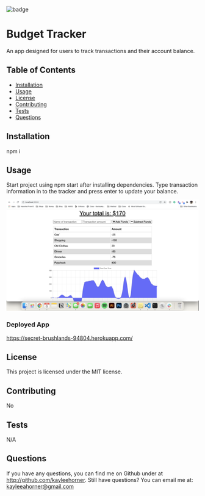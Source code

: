 
![badge](https://img.shields.io/badge/license-MIT-blue)

# Budget Tracker

An app designed for users to track transactions and their account balance.

## Table of Contents
* [Installation](#Installation)
* [Usage](#Usage)
* [License](#License)
* [Contributing](#Contributing)
* [Tests](#Tests)
* [Questions](#Questions)


## Installation
npm i

## Usage
Start project using npm start after installing dependencies. Type transaction information in to the tracker and press enter to update your balance.

![Screenshot](./public/assets/screenshot/screenshot.png)

### Deployed App
https://secret-brushlands-94804.herokuapp.com/

## License
This project is licensed under the MIT license.

## Contributing
No

## Tests
N/A

## Questions
If you have any questions, you can find me on Github under at http://github.com/kayleehorner. Still have questions? You can email me at: kayleeahorner@gmail.com
